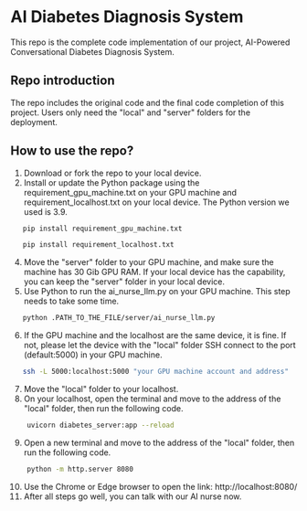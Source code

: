 # AI Diabetes Diagnosis System
This repo is the complete code implementation of our project, AI-Powered Conversational Diabetes Diagnosis System.

## Repo introduction
The repo includes the original code and the final code completion of this project. Users only need the "local" and "server" folders for the deployment.

## How to use the repo?
1. Download or fork the repo to your local device.
2. Install or update the Python package using the requirement_gpu_machine.txt on your GPU machine and requirement_localhost.txt on your local device. The Python version we used is 3.9.
```bash
   pip install requirement_gpu_machine.txt
```
```bash
   pip install requirement_localhost.txt
```
4. Move the "server" folder to your GPU machine, and make sure the machine has 30 Gib GPU RAM. If your local device has the capability, you can keep the "server" folder in your local device.
5. Use Python to run the ai_nurse_llm.py on your GPU machine. This step needs to take some time.
```bash  
   python .PATH_TO_THE_FILE/server/ai_nurse_llm.py
```
6. If the GPU machine and the localhost are the same device, it is fine. If not, please let the device with the "local" folder SSH connect to the port (default:5000) in your GPU machine.
```bash
   ssh -L 5000:localhost:5000 "your GPU machine account and address"
```
7. Move the "local" folder to your localhost.
8. On your localhost, open the terminal and move to the address of the "local" folder, then run the following code.

```bash
    uvicorn diabetes_server:app --reload
```
9. Open a new terminal and move to the address of the "local" folder, then run the following code.
```bash
    python -m http.server 8080
```
10. Use the Chrome or Edge browser to open the link: http://localhost:8080/
11. After all steps go well, you can talk with our AI nurse now.
